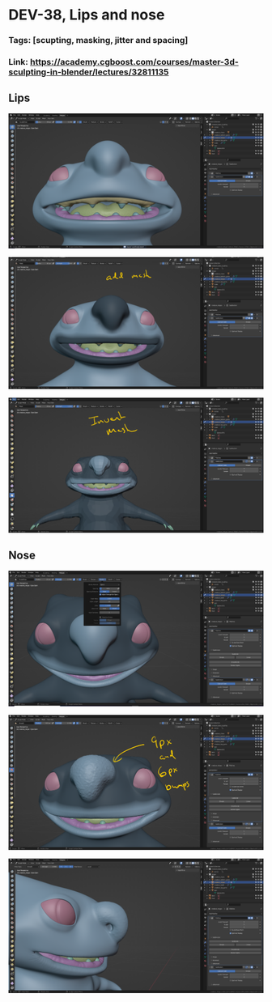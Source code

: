 # DEV-38, Lips and nose
### Tags: [scupting, masking, jitter and spacing]
### Link: https://academy.cgboost.com/courses/master-3d-sculpting-in-blender/lectures/32811135

## Lips
![](../images/DEV-38/DEV-38-A1.png)

![](../images/DEV-38/DEV-38-A2.png)

![](../images/DEV-38/DEV-38-A3.png)

## Nose
![](../images/DEV-38/DEV-38-B1.png)

![](../images/DEV-38/DEV-38-B2.png)

![](../images/DEV-38/DEV-38-B3.png)
